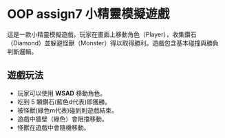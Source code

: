 # OOP assign7 小精靈模擬遊戲
這是一款小精靈模擬遊戲，玩家在畫面上移動角色（Player），收集鑽石（Diamond）並躲避怪獸（Monster）得以取得勝利。遊戲包含基本碰撞與勝負判斷邏輯。

## 遊戲玩法
- 玩家可以使用 **WSAD** 移動角色。
- 吃到 5 顆鑽石(藍色d代表)即獲勝。
- 被怪獸(綠色m代表)碰到則遊戲結束。
- 遊戲中牆壁（綠色）會阻擋移動。
- 怪獸在遊戲中會隨機移動。


